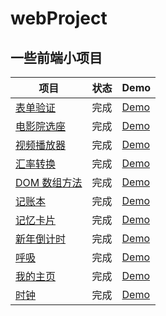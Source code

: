 <!--
 * @Author: your name
 * @Date: 2020-10-24 17:55:21
 * @LastEditTime: 2020-10-24 18:32:06
 * @LastEditors: your name
 * @Description: In User Settings Edit
 * @FilePath: /webProject/README.md
-->
# webProject

## 一些前端小项目

| 项目 | 状态 | Demo |
| -----  |  ------| -------- |
| [表单验证](https://github.com/Tongshisan/webProject/tree/master/%E8%A1%A8%E5%8D%95%E9%AA%8C%E8%AF%81) | 完成 | [Demo](https://tongshisan.github.io/webProject/%E8%A1%A8%E5%8D%95%E9%AA%8C%E8%AF%81/) |
| [电影院选座](https://github.com/Tongshisan/webProject/tree/master/%E7%94%B5%E5%BD%B1%E9%99%A2%E9%80%89%E5%BA%A7) | 完成 | [Demo](https://tongshisan.github.io/webProject/%E7%94%B5%E5%BD%B1%E9%99%A2%E9%80%89%E5%BA%A7/) |
| [视频播放器](https://github.com/Tongshisan/webProject/tree/master/%E8%A7%86%E9%A2%91%E6%92%AD%E6%94%BE%E5%99%A8) | 完成 | [Demo](https://tongshisan.github.io/webProject/%E8%A7%86%E9%A2%91%E6%92%AD%E6%94%BE%E5%99%A8/) |
| [汇率转换](https://github.com/Tongshisan/webProject/tree/master/%E6%B1%87%E7%8E%87%E8%BD%AC%E6%8D%A2) | 完成 | [Demo](https://tongshisan.github.io/webProject/%E6%B1%87%E7%8E%87%E8%BD%AC%E6%8D%A2/) |
| [DOM 数组方法](https://github.com/Tongshisan/webProject/tree/master/Dom%E6%95%B0%E7%BB%84%E6%96%B9%E6%B3%95) | 完成 | [Demo](https://tongshisan.github.io/webProject/Dom%E6%95%B0%E7%BB%84%E6%96%B9%E6%B3%95/) |
| [记账本](https://github.com/Tongshisan/webProject/tree/master/%E8%AE%B0%E8%B4%A6%E6%9C%AC) | 完成 | [Demo](https://tongshisan.github.io/webProject/%E8%AE%B0%E8%B4%A6%E6%9C%AC/) |
| [记忆卡片](https://github.com/Tongshisan/webProject/tree/master/%E8%AE%B0%E5%BF%86%E5%8D%A1%E7%89%87) | 完成 | [Demo](https://tongshisan.github.io/webProject/%E8%AE%B0%E5%BF%86%E5%8D%A1%E7%89%87/) |
| [新年倒计时](https://github.com/Tongshisan/webProject/tree/master/%E6%96%B0%E5%B9%B4%E5%80%92%E8%AE%A1%E6%97%B6) | 完成 | [Demo](https://tongshisan.github.io/webProject/%E6%96%B0%E5%B9%B4%E5%80%92%E8%AE%A1%E6%97%B6/) |
| [呼吸](https://github.com/Tongshisan/webProject/tree/master/%E5%91%BC%E5%90%B8) | 完成 | [Demo](https://tongshisan.github.io/webProject/%E5%91%BC%E5%90%B8/) |
| [我的主页](https://github.com/Tongshisan/webProject/tree/master/%E6%88%91%E7%9A%84%E4%B8%BB%E9%A1%B5) | 完成 | [Demo](https://tongshisan.github.io/webProject/%E6%88%91%E7%9A%84%E4%B8%BB%E9%A1%B5/) |
| [时钟](https://github.com/Tongshisan/webProject/tree/master/%E6%97%B6%E9%92%9F) | 完成 | [Demo](https://tongshisan.github.io/webProject/%E6%97%B6%E9%92%9F/index.html)